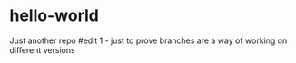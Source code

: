 # hello-world
Just another repo
#edit 1 - just to prove branches are a way of working on different versions
